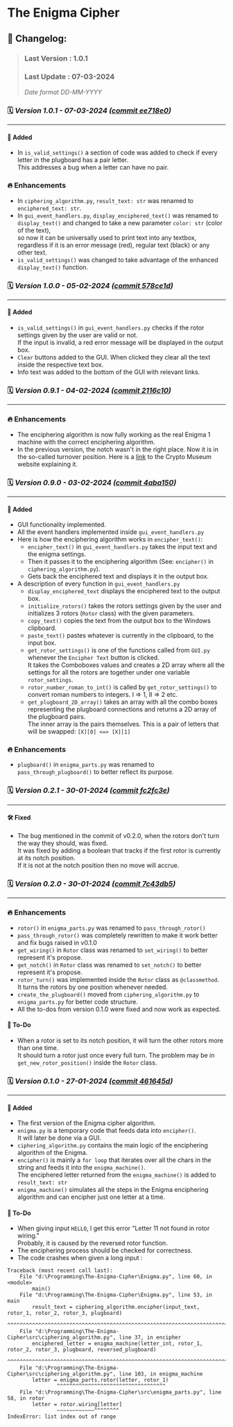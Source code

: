 # The Enigma Cipher

## 📝 Changelog:

> ### Last Version : 1.0.1
>
> ### Last Update : 07-03-2024
>
> _Date format DD-MM-YYYY_


### 🗓️ _Version 1.0.1 - 07-03-2024 ([commit ee718e0](https://github.com/DanielDekhtyar/The-Enigma-Cipher/commit/ee718e0))_

---

#### 🚀 Added
- In `is_valid_settings()` a section of code was added to check if every letter in the plugboard has a pair letter.  
This addresses a bug when a letter can have no pair.


### 🔥 Enhancements
- In `ciphering_algorithm.py`, `result_text: str` was renamed to `enciphered_text: str`.
- In `gui_event_handlers.py`, `display_enciphered_text()` was renamed to `display_text()` and changed to take a new parameter `color: str` (color of the text),  
so now it can be universally used to print text into any textbox, regardless if it is an error message (red), regular text (black) or any other text.
- `is_valid_settings()` was changed to take advantage of the enhanced `display_text()` function.


### 🗓️ _Version 1.0.0 - 05-02-2024 ([commit 578ce1d](https://github.com/DanielDekhtyar/The-Enigma-Cipher/commit/578ce1d))_

---

#### 🚀 Added
- `is_valid_settings()` in `gui_event_handlers.py` checks if the rotor settings given by the user are valid or not.  
If the input is invalid, a red error message will be displayed in the output box.  
- `Clear` buttons added to the GUI. When clicked they clear all the text inside the respective text box.
- Info text was added to the bottom of the GUI with relevant links.


### 🗓️ _Version 0.9.1 - 04-02-2024 ([commit 2116c10](https://github.com/DanielDekhtyar/The-Enigma-Cipher/commit/2116c10))_

---

### 🔥 Enhancements
- The enciphering algorithm is now fully working as the real Enigma 1 machine with the correct enciphering algorithm.
- In the previous version, the notch wasn't in the right place. Now it is in the so-called turnover position. Here is a [link](https://www.cryptomuseum.com/crypto/enigma/i/index.htm) to the Crypto Museum website explaining it.


### 🗓️ _Version 0.9.0 - 03-02-2024 ([commit 4aba150](https://github.com/DanielDekhtyar/The-Enigma-Cipher/commit/4aba150))_

---

#### 🚀 Added
- GUI functionality implemented.
- All the event handlers implemented inside `gui_event_handlers.py`
- Here is how the enciphering algorithm works in `encipher_text()`:
    - `encipher_text()` in `gui_event_handlers.py` takes the input text and the enigma settings.
    - Then it passes it to the enciphering algorithm (See: `encipher()` in `ciphering_algorithm.py`).
    - Gets back the enciphered text and displays it in the output box.
- A description of every function in `gui_event_handlers.py`
    - `display_enciphered_text` displays the enciphered text to the output box.
    - `initialize_rotors()` takes the rotors settings given by the user and initializes 3 rotors (`Rotor` class) with the given parameters.
    - `copy_text()` copies the text from the output box to the Windows clipboard.
    - `paste_text()` pastes whatever is currently in the clipboard, to the input box.
    - `get_rotor_settings()` is one of the functions called from `GUI.py` whenever the `Encipher Text` button is clicked.  
    It takes the Comboboxes values and creates a 2D array where all the settings for all the rotors are together under one variable `rotor_settings`.
    - `rotor_number_roman_to_int()` is called by `get_rotor_settings()` to convert roman numbers to integers. I => 1, II => 2 etc.
    - `get_plugboard_2D_array()` takes an array with all the combo boxes representing the plugboard connections and returns a 2D array of the plugboard pairs.  
    The inner array is the pairs themselves. This is a pair of letters that will be swapped: `[X][0] <=> [X][1]`


### 🔥 Enhancements
- `plugboard()` in `enigma_parts.py` was renamed to `pass_through_plugboard()` to better reflect its purpose.


### 🗓️ _Version 0.2.1 - 30-01-2024 ([commit fc2fc3e](https://github.com/DanielDekhtyar/The-Enigma-Cipher/commit/fc2fc3e))_

---

#### 🛠️ Fixed
- The bug mentioned in the commit of v0.2.0, when the rotors don't turn the way they should, was fixed.  
It was fixed by adding a boolean that tracks if the first rotor is currently at its notch position.  
If it is not at the notch position then no move will accrue.


### 🗓️ _Version 0.2.0 - 30-01-2024 ([commit 7c43db5](https://github.com/DanielDekhtyar/The-Enigma-Cipher/commit/7c43db5))_

---

### 🔥 Enhancements
- `rotor()` in `enigma_parts.py` was renamed to `pass_through_rotor()`
- `pass_through_rotor()` was completely rewritten to make it work better and fix bugs raised in v0.1.0
- `get_wiring()` in `Rotor` class was renamed to `set_wiring()` to better represent it's propose.
- `get_notch()` in `Rotor` class was renamed to `set_notch()` to better represent it's propose.
- `rotor_turn()` was implemented inside the `Rotor` class as `@classmethod`.  
It turns the rotors by one position whenever needed.
- `create_the_plugboard()` moved from `ciphering_algorithm.py` to `enigma_parts.py` for better code structure.
- All the to-dos from version 0.1.0 were fixed and now work as expected.

#### 🐞 To-Do 
- When a rotor is set to its notch position, it will turn the other rotors more than one time.  
It should turn a rotor just once every full turn.
The problem may be in `get_new_rotor_position()` inside the `Rotor` class.


### 🗓️ _Version 0.1.0 - 27-01-2024 ([commit 461645d](https://github.com/DanielDekhtyar/The-Enigma-Cipher/commit/461645d))_

---

#### 🚀 Added
- The first version of the Enigma cipher algorithm.
- `enigma.py` is a temporary code that feeds data into `encipher()`.  
It will later be done via a GUI.
- `ciphering_algorithm.py` contains the main logic of the enciphering algorithm of the Enigma.
- `encipher()` is mainly a `for loop` that iterates over all the chars in the string and feeds it into the `enigma_machine()`.  
The enciphered letter returned from the `enigma_machine()` is added to `result_text: str`
- `enigma_machine()` simulates all the steps in the Enigma enciphering algorithm and can encipher just one letter at a time.


#### 🐞 To-Do 
- When giving input `HELLO`, I get this error "Letter 11 not found in rotor wiring."  
Probably, it is caused by the reversed rotor function.
- The enciphering process should be checked for correctness.
- The code crashes when given a long input :  
```
Traceback (most recent call last):
    File "d:\Programming\The-Enigma-Cipher\Enigma.py", line 60, in <module>
        main()
    File "d:\Programming\The-Enigma-Cipher\Enigma.py", line 53, in main
        result_text = ciphering_algorithm.encipher(input_text, rotor_1, rotor_2, rotor_3, plugboard)
                    ^^^^^^^^^^^^^^^^^^^^^^^^^^^^^^^^^^^^^^^^^^^^^^^^^^^^^^^^^^^^^^^^^^^^^^^^^^^^^^
    File "d:\Programming\The-Enigma-Cipher\src\ciphering_algorithm.py", line 37, in encipher
        enciphered_letter = enigma_machine(letter_int, rotor_1, rotor_2, rotor_3, plugboard, reversed_plugboard)
                            ^^^^^^^^^^^^^^^^^^^^^^^^^^^^^^^^^^^^^^^^^^^^^^^^^^^^^^^^^^^^^^^^^^^^^^^^^^^^^^^^^^^^
    File "d:\Programming\The-Enigma-Cipher\src\ciphering_algorithm.py", line 103, in enigma_machine
        letter = enigma_parts.rotor(letter, rotor_1)
                ^^^^^^^^^^^^^^^^^^^^^^^^^^^^^^^^^^^
    File "d:\Programming\The-Enigma-Cipher\src\enigma_parts.py", line 58, in rotor
        letter = rotor.wiring[letter]
                ~~~~~~~~~~~~^^^^^^^^
IndexError: list index out of range
```